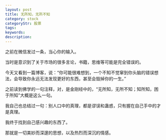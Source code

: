 ```yaml
---
layout: post
title: 无所知，无所不知
category: stock
categoryStr: 股票
tags: 
keywords: 
description: 
---
```



之前在微信发过一条，当心你的输入。

当时是意识到了关于市场的很多言论，书籍，思维等可能是完全错误的。

今天又看到一篇博客，说：“你可能很难想到，一个不知不觉窜到你头脑的错误想法，会导致你永远无法发现更好的东西，甚至会毁掉你的一生。”

之前读到佛学的一句注释，对，是金刚经中的，“无所知，无所不知；知所知，困于所知”大概是这么一句。

我自己也总结过一句：别人口中的真理，都是谬误和蛊惑，只有握在自己手中的才是真理。

我终于找到自己感兴趣的东西了。

那就是一切美妙而深邃的思想，以及热烈而深沉的情感。
